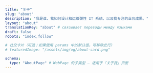 ```yaml
---
title: "关于"
slug: "about"
description: "我是谁，我如何设计和运维弹性 IT 系统，以及我专注的业务成果。"
layout: "about"
translationKey: "about" # связывает переводы между языками
draft: false
robots: "index,follow"

# 社交卡片（可选；如果使用 params 中的默认值，可移除此行）
# featuredImage: "/assets/img/og/about-card.png"

schema:
  type: "AboutPage" # WebPage 的子类型 — 适用于「关于我」页面
---
```

